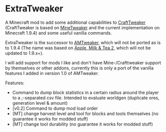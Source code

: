 ExtraTweaker
============

A Minecraft mod to add some additional capabilities to [CraftTweaker](http://minecraft.curseforge.com/projects/crafttweaker-customized-minetweaker3) 
(CraftTweaker is based on [MineTweaker](http://minetweaker3.powerofbytes.com/) and the current implementation on Minecraft 1.9.4) and some useful 
vanilla commands.

ExtraTweaker is the successor to [AMTweaker](http://minecraft.curseforge.com/projects/amtweaker), which will not be ported as is to 1.9.4 
(The name was based on [Apple, Milk & Tea 2](http://mods.curse.com/mc-mods/minecraft/229325-applemilktea2), which will not be updated to 1.9.x+).

I will add support for mods I like and don't have Mine-/Crafttweaker support by themselves or other addons, currently this is only
a port of the vanilla features I added in version 1.0 of AMTweaker.

Features:
* Command to dump block statistics in a certain radius around the player to a ;-separated csv file. Intended to evaluate worldgen (duplicate ores, generation level & amount)
* [v0.2] Command to dump mod load order
* [MT] change harvest level and tool for blocks and tools themselves (no guarantee it works for modded stuff)
* [MT] change tool durability (no guarantee it works for modded stuff)
